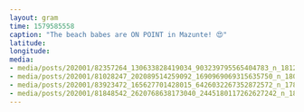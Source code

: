 ```yaml
---
layout: gram
time: 1579585558
caption: "The beach babes are ON POINT in Mazunte! 😍"
latitude: 
longitude: 
media:
- media/posts/202001/82357264_130633828419034_903239795565404783_n_18127738561053924.jpg
- media/posts/202001/81028247_202089514259092_1690969069315635750_n_18073902985170124.jpg
- media/posts/202001/83923472_165627701428015_6426032267352872572_n_17864850277619720.jpg
- media/posts/202001/81848542_2620768638173040_2445180117262627242_n_18116315863071392.jpg
---
```

